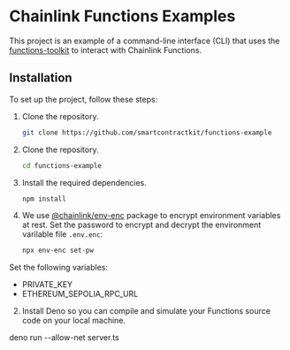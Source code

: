 # Chainlink Functions Examples

This project is an example of a command-line interface (CLI) that uses the [functions-toolkit](https://github.com/smartcontractkit/functions-toolkit) to interact with Chainlink Functions.

## Installation

To set up the project, follow these steps:

1. Clone the repository.
   ```bash
   git clone https://github.com/smartcontractkit/functions-example
   ```
1. Clone the repository.
   ```bash
   cd functions-example
   ```
1. Install the required dependencies.

   ```bash
   npm install
   ```

1. We use [@chainlink/env-enc](https://www.npmjs.com/package/@chainlink/env-enc) package to encrypt environment variables at rest. Set the password to encrypt and decrypt the environment varilable file `.env.enc`:

   ```bash
   npx env-enc set-pw
   ```

Set the following variables:

- PRIVATE_KEY
- ETHEREUM_SEPOLIA_RPC_URL

2.  Install Deno so you can compile and simulate your Functions source code on your local machine.

deno run --allow-net server.ts
